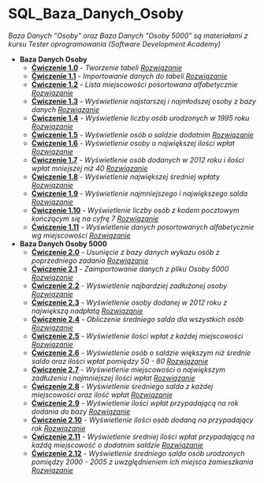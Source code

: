 # SQL_Baza_Danych_Osoby
_Baza Danych "Osoby" oraz Baza Danych "Osoby 5000" są materiałami z kursu Tester oprogramowania (Software Development Academy)_

* **Baza Danych Osoby**
  * **[Ćwiczenie 1.0](https://drive.google.com/file/d/1ZKg9u0ZVxvd9u4V7TJZnDVd29veKepdX/view?usp=sharing)**  _- Tworzenie tabeli_ _[Rozwiązanie](https://drive.google.com/file/d/1eMh32v-wkt0PyBftkOt0QzWPzSEd90ox/view?usp=sharing)_
  * **[Ćwiczenie 1.1](https://drive.google.com/file/d/1ygpXKQuQ62UHDpx0EBDAcg3bx6gIgC5J/view?usp=sharing)**  _- Importowanie danych do tabeli_ _[Rozwiązanie](https://drive.google.com/file/d/1uRguN7HkJ8oxQNIJ2Wlkw21rWLdXYDk0/view?usp=sharing)_
  * **[Ćwiczenie 1.2](https://drive.google.com/file/d/12dgzDq6ovG-Z7mLJYjMZCR5Zw-eUG-Bc/view?usp=sharing)**  _- Lista miejscowości posortowana alfabetycznie_ _[Rozwiązanie](https://drive.google.com/file/d/1ng5bCzbVzJf7Uv14njjYJYylXY-NsH7L/view?usp=sharing)_
  * **[Ćwiczenie 1.3](https://drive.google.com/file/d/1PwNoSedMabt1caQ6aivvXAr4do8snuBn/view?usp=sharing)**  _- Wyświetlenie najstarszej i najmłodszej osoby z bazy danych_ _[Rozwiązanie](https://drive.google.com/file/d/1ZuSWKgQbdm0jRyNAntk6cNbWZ5e6HmB1/view?usp=sharing)_
  * **[Ćwiczenie 1.4](https://drive.google.com/file/d/124eYBGaz3VCE1winU7-3SrsJ96Bopj3R/view?usp=sharing)**  _- Wyświetlenie liczby osób urodzonych w 1995 roku_ _[Rozwiązanie](https://drive.google.com/file/d/1AwfZq2BzSCQWLwDjngicfi8QjHERZlnp/view?usp=sharing)_
  * **[Ćwiczenie 1.5](https://drive.google.com/file/d/1c1pYRaI9r_QboHcgcLZ1xvJP3yktD9yl/view?usp=sharing)**  _- Wyświetlenie osób o saldzie dodatnim_ _[Rozwiązanie](https://drive.google.com/file/d/1W5BXNymCgb3cc80kU1puFBAzNoEISG3M/view?usp=sharing)_
  * **[Ćwiczenie 1.6](https://drive.google.com/file/d/1QC9HSS3u8RGZ6nsiO4F9oyS9vJl_-NDc/view?usp=sharing)**  _- Wyświetlenie osoby o największej ilości wpłat_ _[Rozwiązanie](https://drive.google.com/file/d/10eCMU9zy9iLh-EdSNUDKMbZ6nyYVF565/view?usp=sharing)_
  * **[Ćwiczenie 1.7](https://drive.google.com/file/d/1yjW3cdZfbi_ypCMfaYygpm3rfJn7e8Rx/view?usp=sharing)**  _- Wyświetlenie osób dodanych w 2012 roku i ilości wpłat mniejszej niż 40_ _[Rozwiązanie](https://drive.google.com/file/d/1s2anZBq7-H5vCTkkEshm7Ke686yJrHlG/view?usp=sharing)_
  * **[Ćwiczenie 1.8](https://drive.google.com/file/d/19FeTOZt_ep-8-ydC3fyfrB5P7rNhSlBS/view?usp=sharing)**  _- Wyświetlenie największej średniej wpłaty_ _[Rozwiązanie](https://drive.google.com/file/d/1a2VDOAmFmELjXAY9tEK5PNJdrdqsE90-/view?usp=sharing)_
  * **[Ćwiczenie 1.9](https://drive.google.com/file/d/1aFzjwkzQLI-favfYJmP9cfpe_j2_sBlh/view?usp=sharing)**  _- Wyświetlenie najmniejszego i największego salda_ _[Rozwiązanie](https://drive.google.com/file/d/1_7DMzLhJ8Wm4PJEz1BJ-u5EF_PboqeU2/view?usp=sharing)_
  * **[Ćwiczenie 1.10](https://drive.google.com/file/d/1FhG8TRVaHWA91i0IU6mR3V-eyUgMxGyb/view?usp=sharing)** _- Wyświetlenie liczby osób z kodem pocztowym kończącym się na cyfrę 7_  _[Rozwiązanie](https://drive.google.com/file/d/1fp5STDa75WgC0C8KDj53UTJ2EM41vFjx/view?usp=sharing)_
  * **[Ćwiczenie 1.11](https://drive.google.com/file/d/19OSqIwX4u2cdTV218YR03e3oow2YeMWE/view?usp=sharing)** _- Wyświetlenie danych posortowanych alfabetycznie wg miejscowości_ _[Rozwiązanie](https://drive.google.com/file/d/1i9sRX9flUA-XupIBhzt-xR_NV9njjsuG/view?usp=sharing)_
* **Baza Danych Osoby 5000**
  * **[Ćwiczenie 2.0](https://drive.google.com/file/d/1xZRa1ui1w2FtRWO8CRwyiIrxX50djLfb/view?usp=sharing)** _- Usunięcie z bazy danych wykazu osób z poprzedniego zadania_ _[Rozwiązanie](https://drive.google.com/file/d/1JkG7ynaRcK2p6sHtaMI3d7UQoOonNG0I/view?usp=sharing)_
  * **[Ćwiczenie 2.1](https://drive.google.com/file/d/1YdRNkrfdNU0awiA4_Pow_GsqaCc2JpMQ/view?usp=sharing)** _- Zaimportowanie danych z pliku Osoby 5000_ _[Rozwiązanie](https://drive.google.com/file/d/1w5ffS7XXx4hFxi6ph_0pMzdbXTTS9K7d/view?usp=sharing)_
  * **[Ćwiczenie 2.2](https://drive.google.com/file/d/1LuW-8faaGtNUwhXCPk4RAeIcbv0phBM5/view?usp=sharing)** _- Wyświetlenie najbardziej zadłużonej osoby_ _[Rozwiązanie](https://drive.google.com/file/d/18t8zJ-WFTjbMQTDUNiH1LXJ3vePu7gDP/view?usp=sharing)_
  * **[Ćwiczenie 2.3](https://drive.google.com/file/d/1i3TWRFE2oGY9Sx1ApbFjabGz8BDB8f9f/view?usp=sharing)** _- Wyświetlenie osoby dodanej w 2012 roku z największą nadpłatą_ _[Rozwiązanie](https://drive.google.com/file/d/1mp8fjtRf294VscYBF4xtFO1HTwbq1DHG/view?usp=sharing)_
  * **[Ćwiczenie 2.4](https://drive.google.com/file/d/1Nm1-WEbavCKChgbRBmq7lCmOwA7LA6vw/view?usp=sharing)** _- Obliczenie średniego salda dla wszystkich osób_ _[Rozwiązanie](https://drive.google.com/file/d/1n5vneDoOFfYQpcJW2HQ4zJIut0yt72Mq/view?usp=sharing)_
  * **[Ćwiczenie 2.5](https://drive.google.com/file/d/1NRiVLpkyJZAKygpq_RC4GlW_GjwLIjaa/view?usp=sharing)** _- Wyświetlenie ilości wpłat z każdej miejscowości_ _[Rozwiązanie](https://drive.google.com/file/d/1htHvKUJ8t54fMYX1_uezbNMPPaurVmdy/view?usp=sharing)_
  * **[Ćwiczenie 2.6](https://drive.google.com/file/d/19By5noaUhvj5Luj0-UMIS8p-N72Lj-nc/view?usp=sharing)** _- Wyświetlenie osób o saldzie większym niż średnie saldo oraz ilości wpłat pomiędzy 50 - 80_ _[Rozwiązanie](https://drive.google.com/file/d/1w81cMIXIfxlO2fTlEfXqWG0efsfPIqtE/view?usp=sharing)_
  * **[Ćwiczenie 2.7](https://drive.google.com/file/d/1PpL6o-QSFBnBI3qVSxLmNBzXkTwteTzV/view?usp=sharing)** _- Wyświetlenie miejscowości o największym zadłużeniu i najmniejszej ilości wpłat_ _[Rozwiązanie](https://drive.google.com/file/d/1yVdCSzoVuxq7aB5Cwp5WiQ9JCULk3Ny3/view?usp=sharing)_
  * **[Ćwiczenie 2.8](https://drive.google.com/file/d/17sTedi5eL6zplMtcxeUcl-YydGeuq2eG/view?usp=sharing)** _- Wyświetlenie średniego salda z każdej miejscowości oraz ilość wpłat_ _[Rozwiązanie](https://drive.google.com/file/d/1KJOS0CcWxBbqwZse9OD0savy--FXvyQD/view?usp=sharing)_
  * **[Ćwiczenie 2.9](https://drive.google.com/file/d/1sgqaZqlp9vCD7RkpdYt8V_lkeJUjnMr4/view?usp=sharing)** _- Wyświetlenie ilości wpłat przypadającą na rok dodania do bazy_ _[Rozwiązanie](https://drive.google.com/file/d/1q94i2xcj_IVW1CtmdaGEM-fMy69SQwMI/view?usp=sharing)_
  * **[Ćwiczenie 2.10](https://drive.google.com/file/d/1QCkWADDS63CbvD4GjngX6l6gX44A9PnQ/view?usp=sharing)** _- Wyświetlenie ilości osób dodaną na przypadający rok_ _[Rozwiązanie](https://drive.google.com/file/d/1ImSrGH1RKuJecUFbyHy-LzJ1CS8Zw5nM/view?usp=sharing)_
  * **[Ćwiczenie 2.11]()** _- Wyświetlenie średniej ilości wpłat przypadającą na każdą miejscowość o dodatnim saldzie_ _[Rozwiązanie]()_
  * **[Ćwiczenie 2.12]()** _- Wyświetlenie średniego salda osób urodzonych pomiędzy 2000 - 2005 z uwzględnieniem ich miejsca zamieszkania_ _[Rozwiązanie]()_
